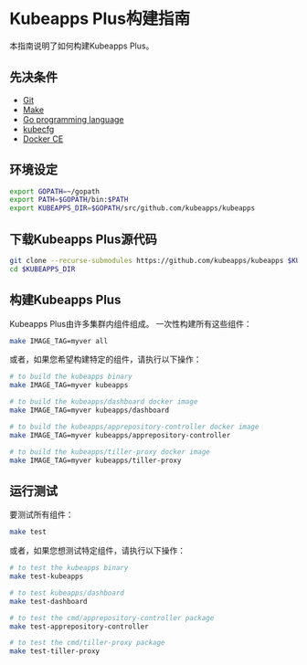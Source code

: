 # Kubeapps Plus构建指南

本指南说明了如何构建Kubeapps Plus。

## 先决条件

- [Git](https://git-scm.com/)
- [Make](https://www.gnu.org/software/make/)
- [Go programming language](https://golang.org/)
- [kubecfg](https://github.com/ksonnet/kubecfg)
- [Docker CE](https://www.docker.com/community-edition)

## 环境设定

```bash
export GOPATH=~/gopath
export PATH=$GOPATH/bin:$PATH
export KUBEAPPS_DIR=$GOPATH/src/github.com/kubeapps/kubeapps
```
## 下载Kubeapps Plus源代码

```bash
git clone --recurse-submodules https://github.com/kubeapps/kubeapps $KUBEAPPS_DIR
cd $KUBEAPPS_DIR
```

## 构建Kubeapps Plus

Kubeapps Plus由许多集群内组件组成。 一次性构建所有这些组件：

```bash
make IMAGE_TAG=myver all
```

或者，如果您希望构建特定的组件，请执行以下操作：

```bash
# to build the kubeapps binary
make IMAGE_TAG=myver kubeapps

# to build the kubeapps/dashboard docker image
make IMAGE_TAG=myver kubeapps/dashboard

# to build the kubeapps/apprepository-controller docker image
make IMAGE_TAG=myver kubeapps/apprepository-controller

# to build the kubeapps/tiller-proxy docker image
make IMAGE_TAG=myver kubeapps/tiller-proxy
```

## 运行测试

要测试所有组件：

```bash
make test
```

或者，如果您想测试特定组件，请执行以下操作：

```bash
# to test the kubeapps binary
make test-kubeapps

# to test kubeapps/dashboard
make test-dashboard

# to test the cmd/apprepository-controller package
make test-apprepository-controller

# to test the cmd/tiller-proxy package
make test-tiller-proxy
```
